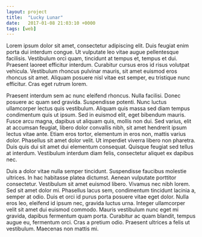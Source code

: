 ```yaml
---
layout: project
title:  "Lucky Lunar"
date:   2017-01-08 21:03:10 +0000
tags: [web]
---
```

Lorem ipsum dolor sit amet, consectetur adipiscing elit. Duis feugiat enim porta dui interdum congue. Ut vulputate leo vitae augue pellentesque facilisis. Vestibulum orci quam, tincidunt at tempus et, tempus et dui. Praesent laoreet efficitur interdum. Curabitur cursus eros id risus volutpat vehicula. Vestibulum rhoncus pulvinar mauris, sit amet euismod eros rhoncus sit amet. Aliquam posuere nisl vitae est semper, eu tristique nunc efficitur. Cras eget rutrum lorem.

Praesent interdum sem ac nunc eleifend rhoncus. Nulla facilisi. Donec posuere ac quam sed gravida. Suspendisse potenti. Nunc luctus ullamcorper lectus quis vestibulum. Aliquam quis massa sed diam tempus condimentum quis ut ipsum. Sed in euismod elit, eget bibendum mauris. Fusce arcu magna, dapibus ut aliquam quis, mollis non dui. Sed varius, elit at accumsan feugiat, libero dolor convallis nibh, sit amet hendrerit ipsum lectus vitae ante. Etiam eros tortor, elementum in eros non, mattis varius dolor. Phasellus sit amet dolor velit. Ut imperdiet viverra libero non pharetra. Duis quis dui sit amet dui elementum consequat. Quisque feugiat sed tellus at interdum. Vestibulum interdum diam felis, consectetur aliquet ex dapibus nec.

Duis a dolor vitae nulla semper tincidunt. Suspendisse faucibus molestie ultrices. In hac habitasse platea dictumst. Aenean vulputate porttitor consectetur. Vestibulum sit amet euismod libero. Vivamus nec nibh lorem. Sed sit amet dolor mi. Phasellus lacus sem, condimentum tincidunt lacinia a, semper at odio. Duis et orci id purus porta posuere vitae eget dolor. Nulla eros leo, eleifend id ipsum nec, gravida luctus urna. Integer ullamcorper velit sit amet dui euismod commodo. Mauris vestibulum nunc eget mi gravida, dapibus fermentum quam porta. Curabitur ac quam blandit, tempus augue eu, fermentum orci. Cras a pretium odio. Praesent ultrices a felis ut vestibulum. Maecenas non mattis mi.
